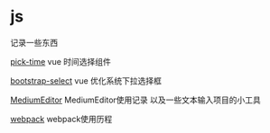 js
==
记录一些东西

[pick-time](./component/pick-time/pick-time.md) vue 时间选择组件

[bootstrap-select](component/bootstrap-select)
vue 优化系统下拉选择框

[MediumEditor](./other/MediumEditor使用记录.md)
MediumEditor使用记录 以及一些文本输入项目的小工具

[webpack](./other/webpack.md) webpack使用历程